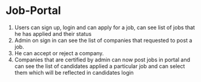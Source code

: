 # Job-Portal

1. Users can sign up, login and can apply for a job, can see list of jobs that he has applied and their status
2. Admin on sign in can see the list of companies that requested to post a job.
3. He can accept or reject a company.
4. Companies that are certified by admin can now post jobs in portal and can see the list of candidates applied a particular job and
   can select them which will be reflected in candidates login 
